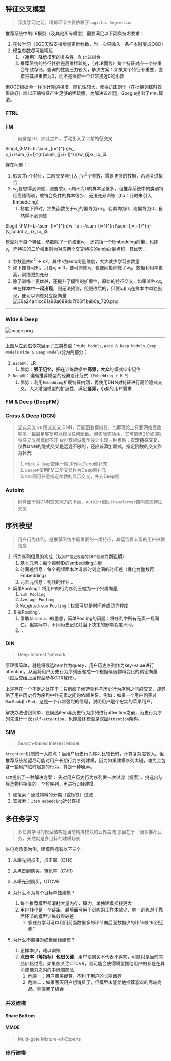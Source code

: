 ## 特征交叉模型
> 深度学习之前，精排环节主要依赖于`Logistic Regression`

推荐系统中的LR模型（及其他所有模型）需要满足以下两条技术要求：
1. 在线学习（SGD天然支持增量更新参数，当一次只输入一条样本时变成OGD）
2. 模型参数尽可能稀疏
	1. （通用）降低模型的复杂性，防止过拟合
	2. 推荐系统的特征往往是高维稀疏的，（对LR而言）每个特征对应一个权重会导致存储，查询的性能压力较大，解决方案：如果某个特征不重要，直接将其权重置为0，而不是保留一个非常接近0的小数

但OGD根据单一样本计算的梯度，随机性较大，使得L1正则化（在批量训练时效果较好）难以压缩特征产生足够的稀疏解，为解决该难题，Google提出了`FTRL`算法。

### FTRL

### FM
> 前身是LR，除此之外，**手动引入了二阶特征交叉**

$logit_{FM}=b+\sum_{i=1}^{n}w_i x_i+\sum_{i=1}^{n}\sum_{j=i+1}^{n}w_{ij}x_i x_j$

存在问题：
1. 假设共n个特征，二阶交叉项引入了$n^2$个参数，需要更多的数据，否则会过拟合
2. $w_{ij}$要想得到训练，则要求$x_i,x_j$均不为0的样本足够多，但推荐系统中的类别特征高维稀疏，故符合条件的样本很少，无法充分训练（tip：此时未引入Embedding）
	1. 梯度下降时，损失函数关于$w_{ij}$的偏导为$x_i x_j$，若其均为0，则偏导为0，自然得不到训练

$logit_{FM}=b+\sum_{i=1}^{n}w_i x_i+\sum_{i=1}^{n}\sum_{j=i+1}^{n}(v_i\cdot v_j)x_i x_j$

模型对于每个特征，参数除了一阶权重$w_i$，还包括一个Embedding向量，也即$v_i$，而特征的二阶权重则为对应两个交叉特征的emb向量点积，其优势：
1. 参数量由$n^2 \to nk$，其中k为emb向量维度，大大减少学习参数量
2. 如下推导可知，只要$x_i\neq 0$，便可训练$v_i$，也便间接训练了$w_{ij}$，数据利用率更高，训练更加充分
3. 除了训练上更优越，还提升了模型的扩展性，原始的特征交叉，如果某种$x_i x_j$未在样本中**一起出现**，则无法预测，但更改后的，只要$x_i$和$x_j$在样本中单独出现，便可以训练对应隐向量
![36a24a41cc61a98a689dd7f06f1bab0a_720.png](https://raw.githubusercontent.com/yzh-2002/img-hosting/main/notes/202410071351470.png)
---

### Wide & Deep
> 

![image.png](https://raw.githubusercontent.com/yzh-2002/img-hosting/main/notes/202410071951357.png)

---
上图从左到右依次展示了三类模型：`Wide Models,Wide & Deep Models,Deep Models`
`Wide & Deep Models`分为两部分：
1. `Wide侧`：LR
	1. 优势：**强于记忆**，把在训练数据中**高频，大众**的模式牢牢记住
2. `Deep侧`：遵循推荐模型的经典设计范式（`Embedding + MLP`）
	1. 优势：利用`Embedding`扩展特征内涵，再使用DNN对特征进行高阶隐式交叉，大大增强模型的扩展性，满足**低频，小众**的用户需求

### FM & Deep (DeepFM)


### Cross & Deep (DCN)
> 显式交叉 vs 隐式交叉
> DNN，万能函数模拟器，也即理论上只要网络层数够多，每层足够宽可以模拟任何函数，但实际实验中，其可能连2阶或3阶特征交叉都模拟不好
> 故推荐领域模型设计出现一种思路：**实现特征交叉，仅靠DNN的隐式交叉是远远不够的，还应该添加显式，指定阶数的交叉作为补充**
> 1. `Wide & Deep`使用一阶LR作为Deep侧补充
> 2. `DeepFM`使用FM二阶交叉作为Deep侧补充
> 3. `DCN`则可任意指定阶数的显示交叉，补充Deep侧



### AutoInt
> 同样出于对DNN交叉能力的不满，`AutoInt`借助`Transformer`结构实现特征交叉

## 序列模型
> 用户行为序列，是推荐系统中最重要的一类特征，其蕴含着丰富的用户兴趣信息

1. 行为序列信息的构成（以`用户最近观看的50个视频`为例说明）
	1. 基本元素：每个视频ID的embedding向量
	2. 时间差信息：每个视频距本次请求时刻之间的时间差（桶化为整数再Embedding）
	3. 元素元信息：视频的作业...
2. 简单Pooling：将用户的行为序列压缩为一个兴趣向量
	1. `Sum Pooling`
	2. `Average Pooling`
	3. `Weighted-sum Pooling`：权重可以是时间差或动作程度
3. 复杂Pooling：
	1. 借助`Attention`的思想，简单Pooling的问题：将序列中所有元素一视同仁。但实际中，不同历史记忆对当下决策的影响程度不同。
	2. ..
### DIN
> Deep Interest Network

原理很简单，就是将候选item作为query，用户历史序列作为key-value进行attention，从而将用户历史行为序列压缩成一个根据候选物料变化的稠密向量（然后交给上层模型参与CTR建模）。

上述存在一个不足之处在于：只刻画了候选物料与历史行为序列之间的交叉，却忽略了用户历史行为序列中各元素之间的依赖关系。例如：如果一个用户购买过`MacBook`和`iPad`，这是一个非常强烈的信号，说明用户是个忠实的苹果用户。

解决办法也很简单，在候选item与历史行为序列进行attention之前，历史行为序列先进行一次`self-attention`，也即最终模型是双层`Attention`架构。

### SIM
> Search-based Interest Model

`Attention`机制的一大缺点：当用户历史行为序列比较长时，计算复杂度较大。但推荐系统希望尽可能对用户长期行为序列建模，因为如果建模序列太短，难免会包含一些用户临时起意的行为，算是一种噪声。

`SIM`提出了一种解决方案：
先对用户历史行为序列做一次过滤（搜索），挑选出与候选物料相关的一个短序列，再进行DIN建模
1. 硬搜索：通过物料的分类（或标签）过滤
2. 软搜索：`Item embedding`近邻查找

## 多任务学习
> 多任务学习的模型结构是当前精排模块的业界主流
> 原因在于：很多推荐业务，天然就是多目标的建模场景

以电商场景为例，建模目标有以下三个：
1. 从曝光到点击，点击率（CTR）
2. 从点击到购买，转化率（CVR）
3. 从曝光到购买，CTCVR

1. 为什么不为每个目标单独建模？
	1. 每个推荐模型都消耗大量内存，算力，单独建模损耗更大
	2. 用户转化是一个链条，越后面可用于训练的正样本越少，单一训练对于靠后环节的模型训练效果较差
		1. 多任务学习可以利用前面数据多的环节向后面数据少的环节做“知识迁移”
2. 为什么不直接对终极目标建模？
	1. 正样本少，难以训练
	2. **点击率（等指标）也很关键**，用户没购买不代表不喜欢，可能只是当前商品价格过高，如果仅关注CTCVR，则可能会使得模型推给用户的都是在其消费能力之内的中低端商品
		1. 危害一：用户审美疲劳，不利于用户的长期留存
		2. 危害二：如果哪天用户想消费了，但模型未能给他推荐喜欢的高端商品，则浪费了机会
### 并发建模

#### Share Bottom

#### MMOE
> Multi-gate Mixture-of-Experts

### 串行建模
